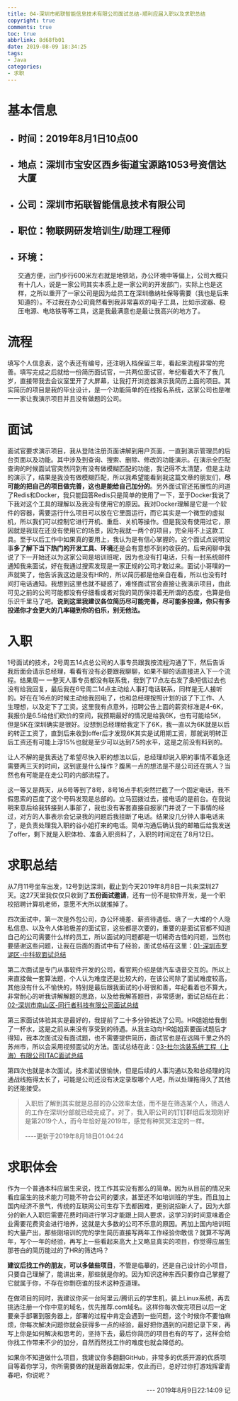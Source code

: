 ```yaml
---
title: 04-深圳市拓联智能信息技术有限公司面试总结-顺利应届入职以及求职总结
copyright: true
comments: true
toc: true
abbrlink: 8d68fb01
date: 2019-08-09 18:34:25
tags:
- Java
categories:
- 求职
---
```


# 基本信息

- ## 时间：2019年8月1日10点00

- ## 地点：深圳市宝安区西乡街道宝源路1053号资信达大厦

- ## 公司：深圳市拓联智能信息技术有限公司

- ## 职位：物联网研发培训生/助理工程师

- ## 环境：
  交通方便，出门步行600米左右就是地铁站，办公环境中等偏上，公司大概只有十几人，说是一家公司其实本质上是一家公司的开发部门，实际上也是这样，之所以重开了一家公司是因为给员工在深圳缴纳社保等需要（我也是后来知道的）。不过我在办公司竟然看到我非常喜欢的电子工具，比如示波器、稳压电源、电烙铁等等工具，这是我最满意也是最让我高兴的地方了。

# 流程
填写个人信息表，这个表还有编号，还注明入档保留三年，看起来流程非常的完善。填写完成之后就给一份简历面试官，一共两位面试官，年纪看着大不了我几岁，直接带我去会议室里开了大屏幕，让我打开浏览器演示我简历上面的项目。其实简历的项目是我的毕业设计，是一个功能简单的在线报名系统，这家公司也是唯一一家让我演示项目并且没有做题的公司。

# 面试

面试官要求演示项目，我从登陆注册页面讲解到用户页面，一直到演示管理员的后台页面以及功能。其中涉及到查询、搜索、删除、修改的功能演示。在演示全匹配查询的时候面试官突然问到有没有做模糊匹配的功能，我记得不太清楚，但是主动的演示了，结果是我没有做模糊匹配，所以我希望能看到我这篇文章的朋友们，**尽可能的把自己的项目做完善，这也是能给自己加分的**。另外面试官还拓展性的问道了Redis和Docker，我只能回答Redis只是简单的使用了一下，至于Docker我说了下我对这个工具的理解以及我没有使用它的原因。我对Docker理解是它是一个软件的容器，需要运行什么项目可以放在它里面运行，而它其实是一个微型的虚拟机，所以我们可以控制它进行开机、重启、关机等操作。但是我没有使用过它，原因就是我现在还没有使用它的场景，因为我就一两个的项目，完全用不上这款工具。至于以后工作中如果真的要用上，我认为是有信心掌握的。这个面试点说明没事**多了解下当下热门的开发工具、环境**还是会有意想不到的收获的。后来闲聊中我说了下一开始还以为这家公司是培训班呢，因为也没有打电话，只有一封系统邮件通知我来面试，好在我通过搜索发现是一家正规的公司才敢过来。面试小哥噗的一声就笑了，他告诉我这边是没有HR的，所以简历都是他亲自在看，所以也没有时间打电话通知。我想到这里也就不疑惑了，难怪面试官会直接让我演示项目，由此可见之前的公司可能都没有仔细看或者对我的简历保持着无所谓的态度，也算是伯乐识千里马了吧。**说到这里我建议各位简历尽可能完善，尽可能多投递，你只有多投递你才会更大的几率碰到你的伯乐，别无他法。**

# 入职

1号面试的技术，2号周五14点总公司的人事专员跟我按流程沟通了下，然后告诉我后面会请示总经理，看看有没有必要跟我聊聊，如果不聊的话直接进入下一个流程。结果周一 一整天人事专员都没有联系我，我到了17点左右发了条短信过去也没有给我回复，最后我在6号周二14点主动给人事打电话联系，同样是无人接听的。好在在16点的时候主动给我回电了，也和总经理按照计划的谈了下工作、人生理想，以及定下了工资。这里我有点意外，招聘公告上面的薪资标准是4-6K，我报价是6.5给他们砍价的空间，我预期最好的情况是给我6K，也有可能给5K，但是5K在深圳确实是很好。没想到总经理给我定下了6K，我一直以为6K就是以后的转正工资了，直到后来收到offer后才发现6K其实是试用期工资，那就说明转正后工资还有可能上浮15%也就是至少可以达到7.5的水平，这是之前没有料到的。

让人不解的是我表达了希望尽快入职的想法以后，总经理却说入职的事情不着急还需要两三天的时间，这到底是什么操作？腹黑一点的想法是不是公司还在挑人？当然也有可能是在走公司的内部流程了。

这一等又是两天，从6号等到了8号，8号16点手机突然拦截了一个固定电话，我不假思索的百度了这个号码发现是总部的。立马回拨过去，接电话的是前台。在我说明来意后给我转接到人事部了，我也没有客套直接自报家门并说了一下事情的经过，对方的人事表示会记录我的问题后我挂断了电话。结果没几分钟人事电话来了，是负责处理我入职的谷小姐打来的电话。简单沟通后确认我的邮箱后给我发送了offer，剩下就是入职体检、准备入职资料了，入职的时间定在了8月12日。

# 求职总结

从7月11号坐车出发，12号到达深圳，截止到今天2019年8月8日一共来深圳27天。这27天里我仅仅只收到了**五份面试邀请**，还有一份不是软件开发，是一个职校招聘计算机老师，意愿不大所以就推掉了。

四次面试中，第一次是外包公司，办公环境差、薪资待遇低、填了一大堆的个人隐私信息、以及令人体验极差的面试官，这些都是次要的，重要的是面试官都不知道自己的公司需要什么样的员工，所以面试的问题都是一切稀奇古怪的问题，当然也要感谢这些问题，让我在后面的面试中有了经验，面试总结在这里：[01-深圳市罗湖区-中科软面试总结 ]( https://blog.gobyte.cn/post/4a74da6f.html)

第二次面试是专门从事软件开发的公司，看官网介绍是做汽车语音交互的。所以上来直接做一套算法题，个人认为难度还是比较大的，在该公司除了面试难度较高，其他没有什么不愉快的，特别是最后跟我面试的小哥很和善，年纪看着也不算大，非常耐心的听我讲解解题的思路，以及给我解答题目，非常感谢，面试总结在此：[02-深圳市南山区-同行者科技有限公司面试总结](https://blog.gobyte.cn/post/8905a03f.html)

第三家面试体验其实是最好的，我提前了二十多分钟抵达了公司。HR姐姐给我倒了一杯水，这是之前从来没有享受到的待遇。从我主动向HR姐姐索要面试题后才得知，我本次面试没有面试题，也不需要提供简历，面试官也是在远隔千里之外的苏州市，所以会采用视频面试的方法。面试总结在此：[03-杜尔涂装系统工程（上海）有限公司ITAC面试总结](https://blog.gobyte.cn/post/a316b08b.html)

第四次也就是本次面试，技术面试很愉快，但是后续的人事沟通以及和总经理的沟通战线拖得太长了，可能是公司还没有决定录取哪个人吧，所以处理拖得久了其他的还能接受。

> 入职后了解到其实就是总部的办公效率太低，而不是在筛选某个人，筛选人的工作在深圳分部就已经完成了。对了，我入职公司的钉钉群组后发现刚好是第2019个人，而今年恰好是2019年，感觉有种冥冥注定的一样。
>
> ----更新于2019年8月18日01:04:24

# 求职体会

作为一个普通本科应届生来说，找工作其实没有那么的简单。因为从目前的情况来看应届生的技术能力可能不符合公司的要求，甚至还不如培训班的学生。而且加上国内经济不景气，传统的互联网公司生存下去都困难，更别说招新人了。因为大部分的新人入职后需要花费时间进行学习才能跟上同人要求，这学习的时间意味着企业需要花费资金进行培养，这就是大多数的公司不乐意的原因。再加上国内培训班的大量产出，那些刚培训的完的学生简历直接写两年工作经验你敢信？就算不写两年，写个一年的经验，再写上一些看起来高大上又略显真实的项目，你觉得应届生那苍白的简历能过的了HR的筛选吗？

**建议后找工作的朋友，可以多做些项目**，不管是临摹的，还是自己设计的小项目，只要自己理解了，能讲出来，那些就是你的。因为知识这种东西只要你自己掌握了它就属于你，不存在你剽窃谁的技术这种歪道理。

在做项目的同时，我建议你买一台阿里云/腾讯云的学生机，装上Linux系统，再去挑选注册一个你中意的域名，优先推荐.com域名。这样你每次做完项目以后一定要亲手部署到服务器上，部署的过程中肯定会遇到一些问题，这个时候你不要怕麻烦，你每次解决问题你就会获得多一点的经验，最好把你遇到的问题记录下来，再写上你是如何解决和思考的，坚持下去，最后你简历的项目也有的写了，这样会给你找工作带来不少的加分，自然而然找工作的难度也就会降低的。

如果你不知道做什么项目，我建议你多翻翻GitHub，非常多的优质开源的优质项目等着你学习，你所需要做的就是跟着做起来，仅此而已，总好过你打游戏挥霍青春吧，你说呢？

<div style="text-align: right">--- 2019年8月9日22:14:09 记</div>
